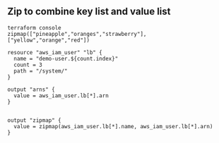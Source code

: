 ## Zip to combine key list and value list
```t
terraform console
zipmap(["pineapple","oranges","strawberry"], ["yellow","orange","red"])
```
```t
resource "aws_iam_user" "lb" {
  name = "demo-user.${count.index}"
  count = 3
  path = "/system/"
}

output "arns" {
  value = aws_iam_user.lb[*].arn
}


output "zipmap" {
  value = zipmap(aws_iam_user.lb[*].name, aws_iam_user.lb[*].arn)
}
```